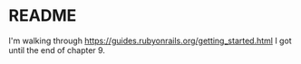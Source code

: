 # README

I'm walking through https://guides.rubyonrails.org/getting_started.html
I got until the end of chapter 9.